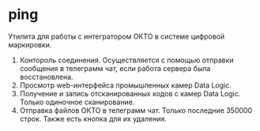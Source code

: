 # ping
Утилита для работы с интегратором ОКТО в системе цифровой маркировки.

1. Контороль соединения. Осуществляется с помощью отправки сообщения в телеграмм чат, если работа сервера была восстановлена.
2. Просмотр web-интерфейса промышленных камер Data Logic.
3. Получение и запись отсканированных кодов с камер Data Logic. Только одиночное сканирование.
4. Отправка файлов ОКТО в телеграмм чат. Только последние 350000 строк. Также есть кнопка для их удаления.
